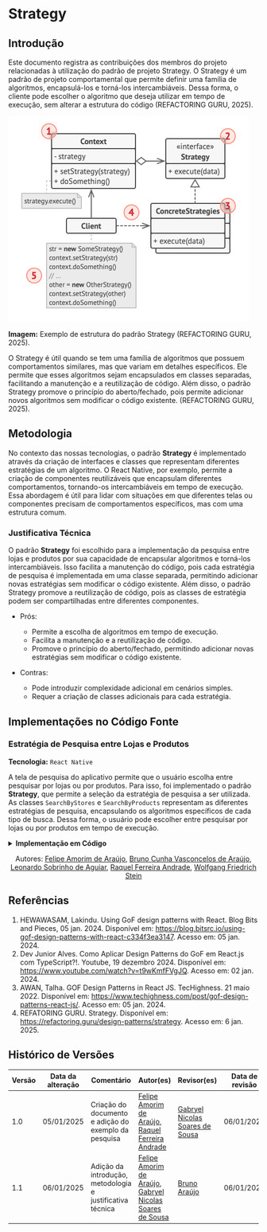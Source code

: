 # Strategy

## Introdução

Este documento registra as contribuições dos membros do projeto relacionadas à utilização do padrão de projeto Strategy. O Strategy é um padrão de projeto comportamental que permite definir uma família de algoritmos, encapsulá-los e torná-los intercambiáveis. Dessa forma, o cliente pode escolher o algoritmo que deseja utilizar em tempo de execução, sem alterar a estrutura do código (REFACTORING GURU, 2025).

![estrutura-strategy](assets/exemplo-strategy.png)

**Imagem:** Exemplo de estrutura do padrão Strategy (REFACTORING GURU, 2025).

O Strategy é útil quando se tem uma família de algoritmos que possuem comportamentos similares, mas que variam em detalhes específicos. Ele permite que esses algoritmos sejam encapsulados em classes separadas, facilitando a manutenção e a reutilização de código. Além disso, o padrão Strategy promove o princípio do aberto/fechado, pois permite adicionar novos algoritmos sem modificar o código existente. (REFACTORING GURU, 2025).

## Metodologia

No contexto das nossas tecnologias, o padrão **Strategy** é implementado através da criação de interfaces e classes que representam diferentes estratégias de um algoritmo. O React Native, por exemplo, permite a criação de componentes reutilizáveis que encapsulam diferentes comportamentos, tornando-os intercambiáveis em tempo de execução. Essa abordagem é útil para lidar com situações em que diferentes telas ou componentes precisam de comportamentos específicos, mas com uma estrutura comum.

### Justificativa Técnica

O padrão **Strategy** foi escolhido para a implementação da pesquisa entre lojas e produtos por sua capacidade de encapsular algoritmos e torná-los intercambiáveis. Isso facilita a manutenção do código, pois cada estratégia de pesquisa é implementada em uma classe separada, permitindo adicionar novas estratégias sem modificar o código existente. Além disso, o padrão Strategy promove a reutilização de código, pois as classes de estratégia podem ser compartilhadas entre diferentes componentes.

- Prós:
  - Permite a escolha de algoritmos em tempo de execução.
  - Facilita a manutenção e a reutilização de código.
  - Promove o princípio do aberto/fechado, permitindo adicionar novas estratégias sem modificar o código existente.

- Contras:
  - Pode introduzir complexidade adicional em cenários simples.
  - Requer a criação de classes adicionais para cada estratégia.

<!-- Explique como as decisões foram tomadas, as ferramentas utilizadas, e justifique escolhas arquiteturais.

- **Processo de Trabalho**: Descrição do método utilizado pela equipe (ex.: Scrum, Kanban).
- **Ferramentas Utilizadas**: Ferramentas empregadas na criação deste artefato (ex.: LucidChart, GitHub).
- **Justificativa**: Razões para as escolhas metodológicas e tecnológicas. -->

## Implementações no Código Fonte

<!-- Descreva como o padrão foi implementado no projeto, incluindo código e diagramas. -->

### Estratégia de Pesquisa entre Lojas e Produtos

**Tecnologia:** `React Native`

A tela de pesquisa do aplicativo permite que o usuário escolha entre pesquisar por lojas ou por produtos. Para isso, foi implementado o padrão **Strategy**, que permite a seleção da estratégia de pesquisa a ser utilizada. As classes `SearchByStores` e `SearchByProducts` representam as diferentes estratégias de pesquisa, encapsulando os algoritmos específicos de cada tipo de busca. Dessa forma, o usuário pode escolher entre pesquisar por lojas ou por produtos em tempo de execução.

<details>
<summary><b>Implementação em Código</b></summary>

**Implementação na [searchStrategies.tsx](https://github.com/UnBArqDsw2024-2/2024.2_G7_Entrega_Entrega_03/blob/19-us09/src/HungryHub.2024.2-Front/hungryhub/src/interfaces/searchStrategies.tsx)**:

![search-strategies](./assets/searchStrategy.png)

**Utilização na tela de pesquisa [search.tsx](https://github.com/UnBArqDsw2024-2/2024.2_G7_Entrega_Entrega_03/blob/19-us09/src/HungryHub.2024.2-Front/hungryhub/src/app/(auth)/(tabs)/search.tsx)**:

![search-strategies-implementacao](./assets/search-strategy-implementacao.png)

</details>

<center>

Autores: [Felipe Amorim de Araújo](https://github.com/lipeaaraujo), [Bruno Cunha Vasconcelos de Araújo](https://github.com/brunocva), [Leonardo Sobrinho de Aguiar](https://github.com/Leonardo0o0), [Raquel Ferreira Andrade](https://github.com/raquel-andrade), [Wolfgang Friedrich Stein](https://github.com/Wolffstein)

</center>

## Referências

1. HEWAWASAM, Lakindu. Using GoF design patterns with React. Blog Bits and Pieces, 05 jan. 2024. Disponível em: https://blog.bitsrc.io/using-gof-design-patterns-with-react-c334f3ea3147. Acesso em: 05 jan. 2024.
2. Dev Junior Alves. Como Aplicar Design Patterns do GoF em React.js com TypeScript?!. Youtube, 19 dezembro 2024. Disponível em: https://www.youtube.com/watch?v=t9wKmfFVgJQ. Acesso em: 02 jan. 2024.
3. AWAN, Talha. GOF Design Patterns in React JS. TecHighness. 21 maio 2022. Disponível em: https://www.techighness.com/post/gof-design-patterns-react-js/. Acesso em: 05 jan. 2024.
4. REFATORING GURU. Strategy. Disponível em: https://refactoring.guru/design-patterns/strategy. Acesso em: 6 jan. 2025.

## Histórico de Versões

| Versão | Data da alteração | Comentário | Autor(es) | Revisor(es) | Data de revisão |
|--------|-----------|-----------|-----------|-------------|-------------|
| 1.0 | 05/01/2025 | Criação do documento e adição do exemplo da pesquisa | [Felipe Amorim de Araújo](https://github.com/lipeaaraujo), [Raquel Ferreira Andrade](https://github.com/raquel-andrade) | [Gabryel Nicolas Soares de Sousa](https://github.com/gabryelns)  | 06/01/2025 |
| 1.1 | 06/01/2025 | Adição da introdução, metodologia e justificativa técnica | [Felipe Amorim de Araújo](https://github.com/lipeaaraujo), [Gabryel Nicolas Soares de Sousa](https://github.com/gabryelns) | [Bruno Araújo](https://github.com/brunocva) | 06/01/2025 |
